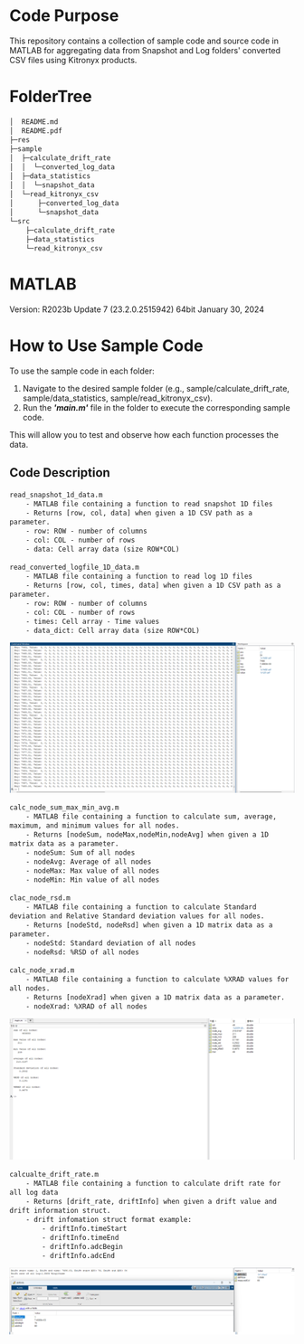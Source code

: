 # Code Purpose
This repository contains a collection of sample code and source code in MATLAB for aggregating data from Snapshot and Log folders' converted CSV files using Kitronyx products.

# FolderTree
```
│  README.md
│  README.pdf
├─res
├─sample
│  ├─calculate_drift_rate
│  │  └─converted_log_data
│  ├─data_statistics
│  │  └─snapshot_data
│  └─read_kitronyx_csv
│      ├─converted_log_data
│      └─snapshot_data
└─src
    ├─calculate_drift_rate
    ├─data_statistics
    └─read_kitronyx_csv
```

# MATLAB
Version: R2023b Update 7 (23.2.0.2515942) 64bit January 30, 2024  


# How to Use Sample Code
To use the sample code in each folder:

1. Navigate to the desired sample folder (e.g., sample/calculate_drift_rate, sample/data_statistics, sample/read_kitronyx_csv).
2. Run the ***'main.m'*** file in the folder to execute the corresponding sample code.  

This will allow you to test and observe how each function processes the data.


## Code Description
```
read_snapshot_1d_data.m
    - MATLAB file containing a function to read snapshot 1D files
    - Returns [row, col, data] when given a 1D CSV path as a parameter.
    - row: ROW - number of columns
    - col: COL - number of rows
    - data: Cell array data (size ROW*COL)

read_converted_logfile_1D_data.m
    - MATLAB file containing a function to read log 1D files
    - Returns [row, col, times, data] when given a 1D CSV path as a parameter.
    - row: ROW - number of columns
    - col: COL - number of rows
    - times: Cell array - Time values
    - data_dict: Cell array data (size ROW*COL)
```
![sample code image](res/read_kitronyx_csv.png)
```
calc_node_sum_max_min_avg.m
    - MATLAB file containing a function to calculate sum, average, maximum, and minimum values for all nodes.
    - Returns [nodeSum, nodeMax,nodeMin,nodeAvg] when given a 1D matrix data as a parameter.
    - nodeSum: Sum of all nodes
    - nodeAvg: Average of all nodes
    - nodeMax: Max value of all nodes
    - nodeMin: Min value of all nodes

clac_node_rsd.m
    - MATLAB file containing a function to calculate Standard deviation and Relative Standard deviation values for all nodes.
    - Returns [nodeStd, nodeRsd] when given a 1D matrix data as a parameter.
    - nodeStd: Standard deviation of all nodes
    - nodeRsd: %RSD of all nodes

calc_node_xrad.m
    - MATLAB file containing a function to calculate %XRAD values for all nodes.
    - Returns [nodeXrad] when given a 1D matrix data as a parameter.
    - nodeXrad: %XRAD of all nodes
```
![sample code image](res/data_statistics.png)

```
calcualte_drift_rate.m
    - MATLAB file containing a function to calculate drift rate for all log data
    - Returns [drift_rate, driftInfo] when given a drift value and drift information struct.
    - drift infomation struct format example:
        - driftInfo.timeStart
        - driftInfo.timeEnd
        - driftInfo.adcBegin
        - driftInfo.adcEnd 
```
![sample code image](res/calculate_drift_rate.png)

